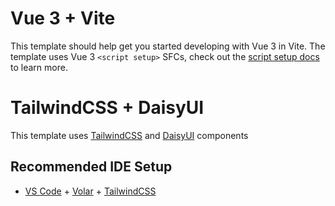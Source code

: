 # Vue 3 + Vite

This template should help get you started developing with Vue 3 in Vite. The template uses Vue 3 `<script setup>` SFCs, check out the [script setup docs](https://v3.vuejs.org/api/sfc-script-setup.html#sfc-script-setup) to learn more.

# TailwindCSS + DaisyUI

This template uses [TailwindCSS](https://tailwindcss.com/) and [DaisyUI](https://daisyui.com/) components

## Recommended IDE Setup

- [VS Code](https://code.visualstudio.com/) + [Volar](https://marketplace.visualstudio.com/items?itemName=Vue.volar) + [TailwindCSS](https://marketplace.visualstudio.com/items?itemName=bradlc.vscode-tailwindcss)
